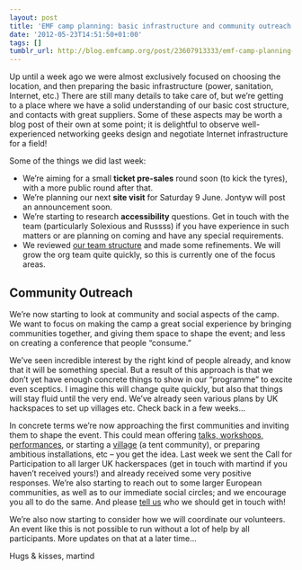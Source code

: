 ```yaml
---
layout: post
title: 'EMF camp planning: basic infrastructure and community outreach'
date: '2012-05-23T14:51:50+01:00'
tags: []
tumblr_url: http://blog.emfcamp.org/post/23607913333/emf-camp-planning-basic-infrastructure-and
---
```


Up until a week ago we were almost exclusively focused on choosing the location, and then preparing the basic infrastructure (power, sanitation, Internet, etc.) There are still many details to take care of, but we’re getting to a place where we have a solid understanding of our basic cost structure, and contacts with great suppliers. Some of these aspects may be worth a blog post of their own at some point; it is delightful to observe well-experienced networking geeks design and negotiate Internet infrastructure for a field!

Some of the things we did last week:

* We’re aiming for a small **ticket pre-sales** round soon (to kick the tyres), with a more public round after that.
* We’re planning our next **site visit** for Saturday 9 June. Jontyw will post an announcement soon.
* We’re starting to research **accessibility** questions. Get in touch with the team (particularly Solexious and Russss) if you have experience in such matters or are planning on coming and have any special requirements.
* We reviewed [our team structure](https://wiki.emfcamp.org/Teams) and made some refinements. We will grow the org team quite quickly, so this is currently one of the focus areas.

## Community Outreach
We’re now starting to look at community and social aspects of the camp. We want to focus on making the camp a great social experience by bringing communities together, and giving them space to shape the event; and less on creating a conference that people “consume.”

We’ve seen incredible interest by the right kind of people already, and know that it will be something special. But a result of this approach is that we don’t yet have enough concrete things to show in our “programme” to excite even sceptics. I imagine this will change quite quickly, but also that things will stay fluid until the very end. We’ve already seen various plans by UK hackspaces to set up villages etc. Check back in a few weeks…

In concrete terms we’re now approaching the first communities and inviting them to shape the event. This could mean offering [talks, workshops, performances](http://blog.emfcamp.org/post/23117482682/emf-2012-call-for-participation), or starting a [village](https://wiki.emfcamp.org/wiki/Villages) (a tent community), or preparing ambitious installations, etc – you get the idea. Last week we sent the Call for Participation to all larger UK hackerspaces (get in touch with martind if you haven’t received yours!) and already received some very positive responses. We’re also starting to reach out to some larger European communities, as well as to our immediate social circles; and we encourage you all to do the same. And please [tell us](https://wiki.emfcamp.org/wiki/Contact) who we should get in touch with!

We’re also now starting to consider how we will coordinate our volunteers. An event like this is not possible to run without a lot of help by all participants. More updates on that at a later time…

Hugs & kisses,  martind

